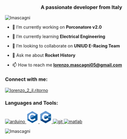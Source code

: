 <h3 align="center">A passionate developer from Italy</h3>

<p align="left"> <img src="https://komarev.com/ghpvc/?username=lmascagni&label=Profile%20views&color=0e75b6&style=flat" alt="lmascagni" /> </p>

- 🔭 I’m currently working on **Porconatore v2.0**

- 🌱 I’m currently learning **Electrical Engineering**

- 👯 I’m looking to collaborate on **UNIUD E-Racing Team**

- 💬 Ask me about **Rocket History**

- 📫 How to reach me **lorenzo.mascagni05@gmail.com**

<h3 align="left">Connect with me:</h3>
<p align="left">
<a href="https://instagram.com/lorenzo_2_il.ritorno" target="blank"><img align="center" src="https://raw.githubusercontent.com/rahuldkjain/github-profile-readme-generator/master/src/images/icons/Social/instagram.svg" alt="lorenzo_2_il.ritorno" height="30" width="40" /></a>
</p>

<h3 align="left">Languages and Tools:</h3>
<p align="left"> <a href="https://www.arduino.cc/" target="_blank" rel="noreferrer"> <img src="https://cdn.worldvectorlogo.com/logos/arduino-1.svg" alt="arduino" width="40" height="40"/> </a> <a href="https://www.cprogramming.com/" target="_blank" rel="noreferrer"> <img src="https://raw.githubusercontent.com/devicons/devicon/master/icons/c/c-original.svg" alt="c" width="40" height="40"/> </a> <a href="https://www.w3schools.com/cpp/" target="_blank" rel="noreferrer"> <img src="https://raw.githubusercontent.com/devicons/devicon/master/icons/cplusplus/cplusplus-original.svg" alt="cplusplus" width="40" height="40"/> </a> <a href="https://git-scm.com/" target="_blank" rel="noreferrer"> <img src="https://www.vectorlogo.zone/logos/git-scm/git-scm-icon.svg" alt="git" width="40" height="40"/> </a> <a href="https://www.mathworks.com/" target="_blank" rel="noreferrer"> <img src="https://upload.wikimedia.org/wikipedia/commons/2/21/Matlab_Logo.png" alt="matlab" width="40" height="40"/> </a> </p>

<p><img align="center" src="https://github-readme-stats.vercel.app/api/top-langs?username=lmascagni&show_icons=true&locale=en&layout=compact" alt="lmascagni" /></p>
